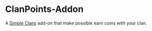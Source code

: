 # ClanPoints-Addon
A [Simple Clans](https://github.com/RoinujNosde/SimpleClans) add-on that make possible earn coins with your clan.
